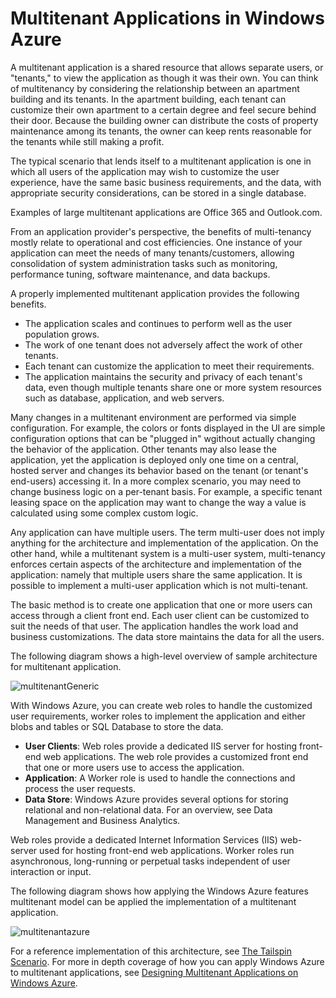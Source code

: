 <properties linkid="develop-net-architecture-multitenant" urlDisplayName="Multitenant applications" pageTitle="Multitenant applications in Windows Azure" metaKeywords="Multitenant Pattern Architecture" metaDescription="Multitenant patterns and application architecture using Windows Azure." metaCanonical="http://www.windowsazure.com/en-us/develop/net/architecture" umbracoNaviHide="0" disqusComments="1" />

# Multitenant Applications in Windows Azure

A multitenant application is a shared resource that allows separate users, or "tenants," to view the application as though it was their own. You can think of multitenancy by considering the relationship between an apartment building and its tenants. In the apartment building, each tenant can customize their own apartment to a certain degree and feel secure behind their door. Because the building owner can distribute the costs of property maintenance among its tenants, the owner can keep rents reasonable for the tenants while still making a profit. 

The typical scenario that lends itself to a multitenant application is one in which all users of the application may wish to customize the user experience, have the same basic business requirements, and the data, with appropriate security considerations, can be stored in a single database.

Examples of large multitenant applications are Office 365 and Outlook.com.

From an application provider's perspective, the benefits of multi-tenancy mostly relate to operational and cost efficiencies. One instance of your application can meet the needs of many tenants/customers, allowing consolidation of system administration tasks such as monitoring, performance tuning, software maintenance, and data backups. 

A properly implemented multitenant application provides the following benefits.

- The application scales and continues to perform well as the user population grows.
- The work of one tenant does not adversely affect the work of other tenants.
- Each tenant can customize the application to meet their requirements.
- The application maintains the security and privacy of each tenant's data, even though multiple tenants share one or more system resources such as database, application, and web servers.

Many changes in a multitenant environment are performed via simple configuration. For example, the colors or fonts displayed in the UI are simple configuration options that can be "plugged in" wgithout actually changing the behavior of the application. Other tenants may also lease the application, yet the application is deployed only one time on a central, hosted server and changes its behavior based on the tenant (or tenant's end-users) accessing it. In a more complex scenario, you may need to change business logic on a per-tenant basis. For example, a specific tenant leasing space on the application may want to change the way a value is calculated using some complex custom logic.

Any application can have multiple users. The term multi-user does not imply anything for the architecture and implementation of the application. On the other hand, while a multitenant system is a multi-user system, multi-tenancy enforces certain aspects of the architecture and implementation of the application: namely that multiple users share the same application. It is possible to implement a multi-user application which is not multi-tenant.

The basic method is to create one application that one or more users can access through a client front end.  Each user client can be customized to suit the needs of that user. The application handles the work load and business customizations.  The data store maintains the data for all the users. 

The following diagram shows a high-level overview of sample architecture for multitenant application.

![multitenantGeneric][]
 
With Windows Azure, you can create web roles to handle the customized user requirements, worker roles to implement the application and either blobs and tables or SQL Database to store the data. 
 
- **User Clients**: Web roles provide a dedicated IIS server for hosting front-end web applications. The web role provides a customized front end that one or more users use to access the application.
- **Application**:  A Worker role is used to handle the connections and process the user requests. 
- **Data Store**:  Windows Azure provides several options for storing relational and non-relational data.  For an overview, see Data Management and Business Analytics.

Web roles provide a dedicated Internet Information Services (IIS) web-server used for hosting front-end web applications. Worker roles run asynchronous, long-running or perpetual tasks independent of user interaction or input.

The following diagram shows how applying the Windows Azure features multitenant model can be applied the implementation of a multitenant application.

 ![multitenantazure][]

For a reference implementation of this architecture, see [The Tailspin Scenario][].
For more in depth coverage of how you can apply Windows Azure to multitenant applications, see [Designing Multitenant Applications on Windows Azure][].

<!--links-->

[The Tailspin Scenario]: http://msdn.microsoft.com/en-us/library/windowsazure/hh534478.aspx
[Designing Multitenant Applications on Windows Azure]: http://msdn.microsoft.com/en-us/library/windowsazure/hh689716

<!--images-->

[multitenantGeneric]: ..\media\architecture-multi-tenant-Generic.png
[multitenantazure]: ..\media\architecture-multi-tenant-Azure.png
